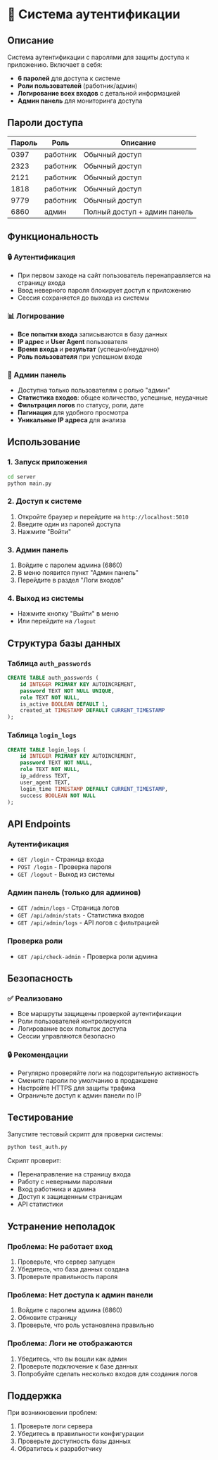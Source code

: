 # 🔐 Система аутентификации

## Описание

Система аутентификации с паролями для защиты доступа к приложению. Включает в себя:

- **6 паролей** для доступа к системе
- **Роли пользователей** (работник/админ)
- **Логирование всех входов** с детальной информацией
- **Админ панель** для мониторинга доступа

## Пароли доступа

| Пароль | Роль     | Описание |
|--------|----------|----------|
| 0397   | работник | Обычный доступ |
| 2323   | работник | Обычный доступ |
| 2121   | работник | Обычный доступ |
| 1818   | работник | Обычный доступ |
| 9779   | работник | Обычный доступ |
| 6860   | админ    | Полный доступ + админ панель |

## Функциональность

### 🔒 Аутентификация
- При первом заходе на сайт пользователь перенаправляется на страницу входа
- Ввод неверного пароля блокирует доступ к приложению
- Сессия сохраняется до выхода из системы

### 📊 Логирование
- **Все попытки входа** записываются в базу данных
- **IP адрес** и **User Agent** пользователя
- **Время входа** и **результат** (успешно/неудачно)
- **Роль пользователя** при успешном входе

### 👑 Админ панель
- Доступна только пользователям с ролью "админ"
- **Статистика входов**: общее количество, успешные, неудачные
- **Фильтрация логов** по статусу, роли, дате
- **Пагинация** для удобного просмотра
- **Уникальные IP адреса** для анализа

## Использование

### 1. Запуск приложения
```bash
cd server
python main.py
```

### 2. Доступ к системе
1. Откройте браузер и перейдите на `http://localhost:5010`
2. Введите один из паролей доступа
3. Нажмите "Войти"

### 3. Админ панель
1. Войдите с паролем админа (6860)
2. В меню появится пункт "Админ панель"
3. Перейдите в раздел "Логи входов"

### 4. Выход из системы
- Нажмите кнопку "Выйти" в меню
- Или перейдите на `/logout`

## Структура базы данных

### Таблица `auth_passwords`
```sql
CREATE TABLE auth_passwords (
    id INTEGER PRIMARY KEY AUTOINCREMENT,
    password TEXT NOT NULL UNIQUE,
    role TEXT NOT NULL,
    is_active BOOLEAN DEFAULT 1,
    created_at TIMESTAMP DEFAULT CURRENT_TIMESTAMP
);
```

### Таблица `login_logs`
```sql
CREATE TABLE login_logs (
    id INTEGER PRIMARY KEY AUTOINCREMENT,
    password TEXT NOT NULL,
    role TEXT NOT NULL,
    ip_address TEXT,
    user_agent TEXT,
    login_time TIMESTAMP DEFAULT CURRENT_TIMESTAMP,
    success BOOLEAN NOT NULL
);
```

## API Endpoints

### Аутентификация
- `GET /login` - Страница входа
- `POST /login` - Проверка пароля
- `GET /logout` - Выход из системы

### Админ панель (только для админов)
- `GET /admin/logs` - Страница логов
- `GET /api/admin/stats` - Статистика входов
- `GET /api/admin/logs` - API логов с фильтрацией

### Проверка роли
- `GET /api/check-admin` - Проверка роли админа

## Безопасность

### ✅ Реализовано
- Все маршруты защищены проверкой аутентификации
- Роли пользователей контролируются
- Логирование всех попыток доступа
- Сессии управляются безопасно

### 🔒 Рекомендации
- Регулярно проверяйте логи на подозрительную активность
- Смените пароли по умолчанию в продакшене
- Настройте HTTPS для защиты трафика
- Ограничьте доступ к админ панели по IP

## Тестирование

Запустите тестовый скрипт для проверки системы:

```bash
python test_auth.py
```

Скрипт проверит:
- Перенаправление на страницу входа
- Работу с неверными паролями
- Вход работника и админа
- Доступ к защищенным страницам
- API статистики

## Устранение неполадок

### Проблема: Не работает вход
1. Проверьте, что сервер запущен
2. Убедитесь, что база данных создана
3. Проверьте правильность пароля

### Проблема: Нет доступа к админ панели
1. Войдите с паролем админа (6860)
2. Обновите страницу
3. Проверьте, что роль установлена правильно

### Проблема: Логи не отображаются
1. Убедитесь, что вы вошли как админ
2. Проверьте подключение к базе данных
3. Попробуйте сделать несколько входов для создания логов

## Поддержка

При возникновении проблем:
1. Проверьте логи сервера
2. Убедитесь в правильности конфигурации
3. Проверьте доступность базы данных
4. Обратитесь к разработчику
